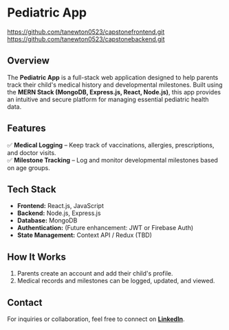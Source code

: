 # Pediatric App  
https://github.com/tanewton0523/capstonefrontend.git
https://github.com/tanewton0523/capstonebackend.git

## Overview  
The **Pediatric App** is a full-stack web application designed to help parents track their child's medical history and developmental milestones. Built using the **MERN Stack (MongoDB, Express.js, React, Node.js)**, this app provides an intuitive and secure platform for managing essential pediatric health data.  

## Features  
✅ **Medical Logging** – Keep track of vaccinations, allergies, prescriptions, and doctor visits.  
✅ **Milestone Tracking** – Log and monitor developmental milestones based on age groups.  

## Tech Stack  
- **Frontend:** React.js, JavaScript  
- **Backend:** Node.js, Express.js  
- **Database:** MongoDB  
- **Authentication:** (Future enhancement: JWT or Firebase Auth)  
- **State Management:** Context API / Redux (TBD)  

## How It Works  
1. Parents create an account and add their child's profile.  
2. Medical records and milestones can be logged, updated, and viewed.   

## Contact  
For inquiries or collaboration, feel free to connect on **[LinkedIn](https://www.linkedin.com/in/temecha/)**.  
